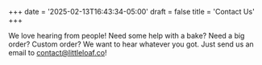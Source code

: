 +++
date = '2025-02-13T16:43:34-05:00'
draft = false
title = 'Contact Us'
+++

We love hearing from people! Need some help with a bake? Need a big order? Custom order? We want to hear whatever you got. Just send us an   email to [contact@littleloaf.co](mailto:contact@littleloaf.co)!
